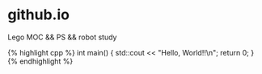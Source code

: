 # github.io
Lego MOC && PS && robot study

{% highlight cpp %}
int main() {
    std::cout << "Hello, World!!\n";
    return 0;
}
{% endhighlight %}
